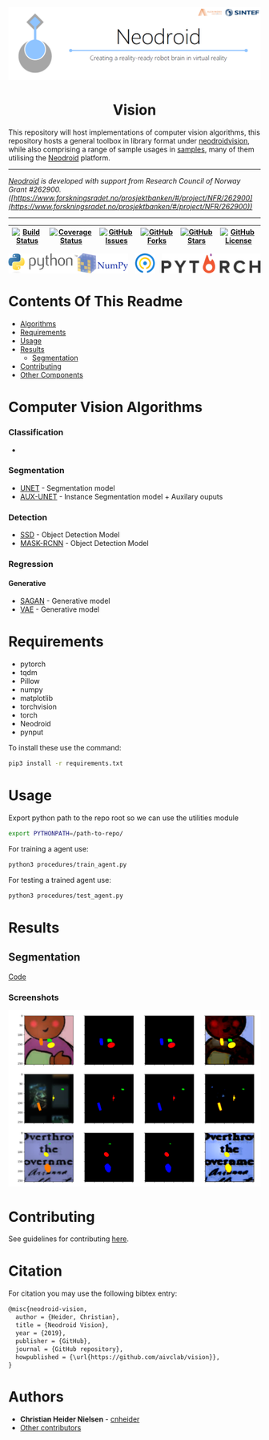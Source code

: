 
<!--![header](.github/images/header.png)-->

<p align="center">
  <img src=".github/images/header.png" alt='header' />
</p>

<h1 align="center">Vision</h1>

<!--# Vision-->


This repository will host implementations of computer vision algorithms, this repository hosts a general
 toolbox in
 library format under [neodroidvision](neodroidvision), while also comprising a range of sample usages in
  [samples](samples), many of them utilising the
 [Neodroid](https://github.com/sintefneodroid/) platform.

---

_[Neodroid](https://github.com/sintefneodroid) is developed with support from Research Council of Norway Grant #262900. ([https://www.forskningsradet.no/prosjektbanken/#/project/NFR/262900](https://www.forskningsradet.no/prosjektbanken/#/project/NFR/262900))_

---

| [![Build Status](https://travis-ci.org/aivclab/vision.svg?branch=master)](https://travis-ci.org/aivclab/vision)  | [![Coverage Status](https://coveralls.io/repos/github/aivclab/vision/badge.svg?branch=master)](https://coveralls.io/github/aivclab/vision?branch=master)  | [![GitHub Issues](https://img.shields.io/github/issues/aivclab/vision.svg?style=flat)](https://github.com/aivclab/vision/issues)  |  [![GitHub Forks](https://img.shields.io/github/forks/aivclab/vision.svg?style=flat)](https://github.com/aivclab/vision/network) | [![GitHub Stars](https://img.shields.io/github/stars/aivclab/vision.svg?style=flat)](https://github.com/aivclab/vision/stargazers) |[![GitHub License](https://img.shields.io/github/license/aivclab/vision.svg?style=flat)](https://github.com/aivclab/vision/blob/master/LICENSE.md) |
|---|---|---|---|---|---|

<p align="center" width="100%">
  <a href="https://www.python.org/">
    <img alt="python" src=".github/images/python.svg" height="40" align="left">
  </a>
  <a href="http://pytorch.org/" style="float: right;">
    <img alt="pytorch" src=".github/images/pytorch.svg" height="40" align="right" >
  </a>
</p>
<p align="center" width="100%">
  <a href="http://www.numpy.org/">
    <img alt="numpy" src=".github/images/numpy.svg" height="40" align="left">
  </a>
  <a href="https://github.com/tqdm/tqdm" style="float:center;">
    <img alt="tqdm" src=".github/images/tqdm.gif" height="40" align="center">
  </a>
</p>

# Contents Of This Readme
- [Algorithms](#algorithms)
- [Requirements](#requirements)
- [Usage](#usage)
- [Results](#results)
  - [Segmentation](#segmentation)
- [Contributing](#contributing)
- [Other Components](#other-components-of-the-neodroid-platform)

# Computer Vision Algorithms
### Classification
-

### Segmentation
- [UNET](neodroidvision/segmentation/instance_segmentation_model.py) -  Segmentation model
- [AUX-UNET](neodroidvision/multitask/fission/skip_hourglass/skip_hourglass_fission.py) - Instance
 Segmentation model + Auxilary ouputs
### Detection
- [SSD](neodroidvision/detection/single_stage/ssd) - Object Detection Model
- [MASK-RCNN](neodroidvision/detection/two_stage/mask_rcnn) - Object Detection Model

### Regression
#### Generative
- [SAGAN](neodroidvision/regression/generative) - Generative model
- [VAE](neodroidvision/regression/vae) - Generative model

# Requirements
- pytorch
- tqdm
- Pillow
- numpy
- matplotlib
- torchvision
- torch
- Neodroid
- pynput

To install these use the command:
````bash
pip3 install -r requirements.txt
````

# Usage
Export python path to the repo root so we can use the utilities module
````bash
export PYTHONPATH=/path-to-repo/
````
For training a agent use:
````bash
python3 procedures/train_agent.py
````
For testing a trained agent use:
````bash
python3 procedures/test_agent.py
````

# Results

## Segmentation

[Code](samples/regression/segmentation/run.py)

### Screenshots
![Segmentation](.github/images/results/ori_mask_seg_recon.png)

# Contributing
See guidelines for contributing [here](CONTRIBUTING.md).

# Citation

For citation you may use the following bibtex entry:

````
@misc{neodroid-vision,
  author = {Heider, Christian},
  title = {Neodroid Vision},
  year = {2019},
  publisher = {GitHub},
  journal = {GitHub repository},
  howpublished = {\url{https://github.com/aivclab/vision}},
}
````

# Authors

* **Christian Heider Nielsen** - [cnheider](https://github.com/cnheider)
* [Other contributors](https://github.com/aivclab/vision/contributors)
